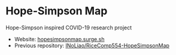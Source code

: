# Hope-Simpson Map

Hope-Simpson inspired COVID-19 research project

- Website: [hopesimpsonmap.surge.sh](https://hopesimpsonmap.surge.sh/)
- Previous repository: [INoLiao/RiceComp554-HopeSimpsonMap](https://github.com/INoLiao/RiceComp554-HopeSimpsonMap)